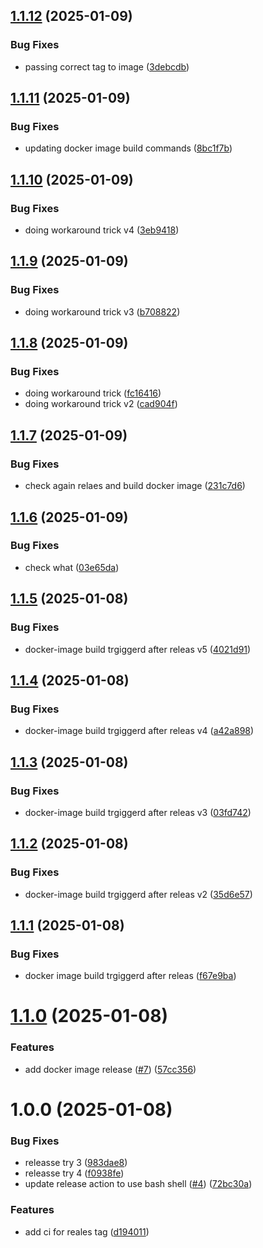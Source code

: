 ## [1.1.12](https://github.com/michael-hoffman-26/recipe-vault/compare/v1.1.11...v1.1.12) (2025-01-09)


### Bug Fixes

* passing correct tag to image ([3debcdb](https://github.com/michael-hoffman-26/recipe-vault/commit/3debcdb630d5e59818afbd5870ae68fc8ca29854))

## [1.1.11](https://github.com/michael-hoffman-26/recipe-vault/compare/v1.1.10...v1.1.11) (2025-01-09)


### Bug Fixes

* updating docker image build commands ([8bc1f7b](https://github.com/michael-hoffman-26/recipe-vault/commit/8bc1f7bebdaba455cb512f6505f8808e8238c2d4))

## [1.1.10](https://github.com/michael-hoffman-26/recipe-vault/compare/v1.1.9...v1.1.10) (2025-01-09)


### Bug Fixes

* doing workaround trick v4 ([3eb9418](https://github.com/michael-hoffman-26/recipe-vault/commit/3eb94188a3292874a991ac11098ab41ac3844f44))

## [1.1.9](https://github.com/michael-hoffman-26/recipe-vault/compare/v1.1.8...v1.1.9) (2025-01-09)


### Bug Fixes

* doing workaround trick v3 ([b708822](https://github.com/michael-hoffman-26/recipe-vault/commit/b7088224b7b17bc9a101607173437f689ca71d67))

## [1.1.8](https://github.com/michael-hoffman-26/recipe-vault/compare/v1.1.7...v1.1.8) (2025-01-09)


### Bug Fixes

* doing workaround trick ([fc16416](https://github.com/michael-hoffman-26/recipe-vault/commit/fc16416ecbbd659003ed07f4ec3c1be31d382b36))
* doing workaround trick v2 ([cad904f](https://github.com/michael-hoffman-26/recipe-vault/commit/cad904fb1fb38111fbc4deeb3458562fcb1540ef))

## [1.1.7](https://github.com/michael-hoffman-26/recipe-vault/compare/v1.1.6...v1.1.7) (2025-01-09)


### Bug Fixes

* check again relaes and build docker image ([231c7d6](https://github.com/michael-hoffman-26/recipe-vault/commit/231c7d6500c66e1dda31370dfa3f576fe8eb604b))

## [1.1.6](https://github.com/michael-hoffman-26/recipe-vault/compare/v1.1.5...v1.1.6) (2025-01-09)


### Bug Fixes

* check what ([03e65da](https://github.com/michael-hoffman-26/recipe-vault/commit/03e65daceddeffee1766a4d4c91d4cefcd9f9610))

## [1.1.5](https://github.com/michael-hoffman-26/recipe-vault/compare/v1.1.4...v1.1.5) (2025-01-08)


### Bug Fixes

* docker-image build trgiggerd after releas v5 ([4021d91](https://github.com/michael-hoffman-26/recipe-vault/commit/4021d91c609369faf4dd8ca1235d768baa83581e))

## [1.1.4](https://github.com/michael-hoffman-26/recipe-vault/compare/v1.1.3...v1.1.4) (2025-01-08)


### Bug Fixes

* docker-image build trgiggerd after releas v4 ([a42a898](https://github.com/michael-hoffman-26/recipe-vault/commit/a42a898ec646a151046e14f9b5428397848330cc))

## [1.1.3](https://github.com/michael-hoffman-26/recipe-vault/compare/v1.1.2...v1.1.3) (2025-01-08)


### Bug Fixes

* docker-image build trgiggerd after releas v3 ([03fd742](https://github.com/michael-hoffman-26/recipe-vault/commit/03fd742487f945a5f0b8eeee78ba2bf6d8de0808))

## [1.1.2](https://github.com/michael-hoffman-26/recipe-vault/compare/v1.1.1...v1.1.2) (2025-01-08)


### Bug Fixes

* docker-image build trgiggerd after releas v2 ([35d6e57](https://github.com/michael-hoffman-26/recipe-vault/commit/35d6e5757025867f7188d9ea758cff04d9e4d1db))

## [1.1.1](https://github.com/michael-hoffman-26/recipe-vault/compare/v1.1.0...v1.1.1) (2025-01-08)


### Bug Fixes

* docker image build trgiggerd after releas ([f67e9ba](https://github.com/michael-hoffman-26/recipe-vault/commit/f67e9ba2399aa6163580708b88da9867ab56c86d))

# [1.1.0](https://github.com/michael-hoffman-26/recipe-vault/compare/v1.0.0...v1.1.0) (2025-01-08)


### Features

* add docker image release ([#7](https://github.com/michael-hoffman-26/recipe-vault/issues/7)) ([57cc356](https://github.com/michael-hoffman-26/recipe-vault/commit/57cc356fb3e4ec91c5e963d09dea8bc2cf45356f))

# 1.0.0 (2025-01-08)


### Bug Fixes

* releasse try 3 ([983dae8](https://github.com/michael-hoffman-26/recipe-vault/commit/983dae85922a20e4f429ded103a3cb4b5818b502))
* releasse try 4 ([f0938fe](https://github.com/michael-hoffman-26/recipe-vault/commit/f0938fefba7d2bc5f92daba8a2ec88be95247389))
* update release action to use bash shell ([#4](https://github.com/michael-hoffman-26/recipe-vault/issues/4)) ([72bc30a](https://github.com/michael-hoffman-26/recipe-vault/commit/72bc30a7a4a1ed3e6fd10a8f7cc542e573cc19a0))


### Features

* add ci for reales tag ([d194011](https://github.com/michael-hoffman-26/recipe-vault/commit/d1940115c6f3fda7b5c25fe9f28113dc789f77b5))
